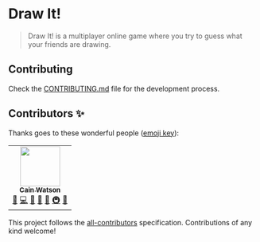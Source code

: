 # Draw It!

> Draw It! is a multiplayer online game where you try to guess what your friends are drawing.

## Contributing

Check the [CONTRIBUTING.md](CONTRIBUTING.md) file for the development process.

## Contributors ✨

Thanks goes to these wonderful people ([emoji key](https://allcontributors.org/docs/en/emoji-key)):

<!-- ALL-CONTRIBUTORS-LIST:START - Do not remove or modify this section -->
<!-- prettier-ignore-start -->
<!-- markdownlint-disable -->
<table>
  <tr>
    <td align="center"><a href="https://github.com/cainwatson"><img src="https://avatars2.githubusercontent.com/u/23223956?v=4?s=80" width="80px;" alt=""/><br /><sub><b>Cain Watson</b></sub></a><br /><a href="https://github.com/cainwatson/Draw It!/issues?q=author%3Acainwatson" title="Bug reports">🐛</a> <a href="https://github.com/cainwatson/Draw It!/commits?author=cainwatson" title="Code">💻</a> <a href="https://github.com/cainwatson/Draw It!/commits?author=cainwatson" title="Documentation">📖</a> <a href="#design-cainwatson" title="Design">🎨</a> <a href="#ideas-cainwatson" title="Ideas, Planning, & Feedback">🤔</a> <a href="#infra-cainwatson" title="Infrastructure (Hosting, Build-Tools, etc)">🚇</a> <a href="https://github.com/cainwatson/Draw It!/pulls?q=is%3Apr+reviewed-by%3Acainwatson" title="Reviewed Pull Requests">👀</a></td>
  </tr>
</table>

<!-- markdownlint-restore -->
<!-- prettier-ignore-end -->

<!-- ALL-CONTRIBUTORS-LIST:END -->

This project follows the [all-contributors](https://github.com/all-contributors/all-contributors) specification. Contributions of any kind welcome!
